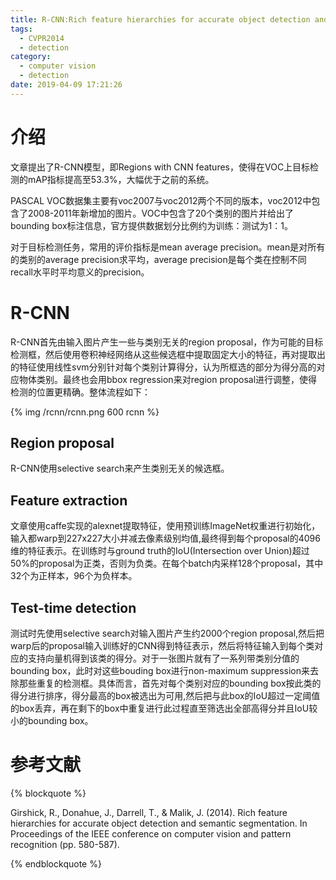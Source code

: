 ```yaml
---
title: R-CNN:Rich feature hierarchies for accurate object detection and semantic segmentation
tags:
  - CVPR2014
  - detection
category:
  - computer vision
  - detection
date: 2019-04-09 17:21:26
---
```


# 介绍

文章提出了R-CNN模型，即Regions with CNN features，使得在VOC上目标检测的mAP指标提高至53.3%，大幅优于之前的系统。

PASCAL VOC数据集主要有voc2007与voc2012两个不同的版本，voc2012中包含了2008-2011年新增加的图片。VOC中包含了20个类别的图片并给出了bounding box标注信息，官方提供数据划分比例约为训练：测试为1：1。

对于目标检测任务，常用的评价指标是mean average precision。mean是对所有的类别的average precision求平均，average precision是每个类在控制不同recall水平时平均意义的precision。

# R-CNN

R-CNN首先由输入图片产生一些与类别无关的region proposal，作为可能的目标检测框，然后使用卷积神经网络从这些候选框中提取固定大小的特征，再对提取出的特征使用线性svm分别针对每个类别计算得分，认为所框选的部分为得分高的对应物体类别。最终也会用bbox regression来对region proposal进行调整，使得检测的位置更精确。整体流程如下：

{% img /rcnn/rcnn.png 600 rcnn %}

## Region proposal

R-CNN使用selective search来产生类别无关的候选框。

## Feature extraction

文章使用caffe实现的alexnet提取特征，使用预训练ImageNet权重进行初始化，输入都warp到227x227大小并减去像素级别均值,最终得到每个proposal的4096维的特征表示。在训练时与ground truth的IoU(Intersection over Union)超过50%的proposal为正类，否则为负类。在每个batch内采样128个proposal，其中32个为正样本，96个为负样本。

## Test-time detection

测试时先使用selective search对输入图片产生约2000个region proposal,然后把warp后的proposal输入训练好的CNN得到特征表示，然后将特征输入到每个类对应的支持向量机得到该类的得分。对于一张图片就有了一系列带类别分值的bounding box，此时对这些bouding box进行non-maximum suppression来去除那些重复的检测框。具体而言，首先对每个类别对应的bounding box按此类的得分进行排序，得分最高的box被选出为可用,然后把与此box的IoU超过一定阈值的box丢弃，再在剩下的box中重复进行此过程直至筛选出全部高得分并且IoU较小的bounding box。

# 参考文献

{% blockquote %}

Girshick, R., Donahue, J., Darrell, T., & Malik, J. (2014). Rich feature hierarchies for accurate object detection and semantic segmentation. In Proceedings of the IEEE conference on computer vision and pattern recognition (pp. 580-587).

{% endblockquote %}
